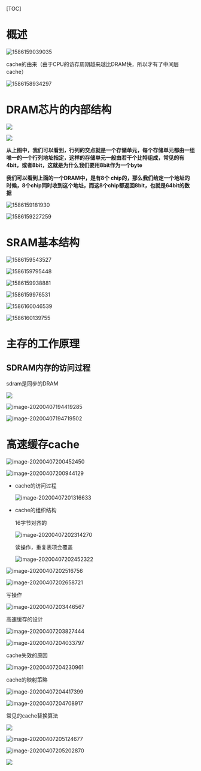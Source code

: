 [TOC]

# 概述

![1586159039035](E:\git-workspace\note\images\computermk\1586159039035.png)

cache的由来（由于CPU的访存周期越来越比DRAM快，所以才有了中间层cache）

![1586158934297](E:\git-workspace\note\images\computermk\1586158934297.png)

# DRAM芯片的内部结构

![](E:\git-workspace\note\images\computermk\1586159281921.png)

![](E:\git-workspace\note\images\computermk\1586159333431.png)

**从上图中，我们可以看到，行列的交点就是一个存储单元，每个存储单元都由一组唯一的一个行列地址指定，这样的存储单元一般由若干个比特组成，常见的有4bit，或者8bit，这就是为什么我们要用8bit作为一个byte**

**我们可以看到上面的一个DRAM中，是有8个 chip的，那么我们给定一个地址的时候，8个chip同时收到这个地址，而这8个chip都返回8bit，也就是64bit的数据**



![1586159181930](E:\git-workspace\note\images\computermk\1586159181930.png)

![1586159227259](E:\git-workspace\note\images\computermk\1586159227259.png)



# SRAM基本结构

![1586159543527](E:\git-workspace\note\images\computermk\1586159543527.png)

![1586159795448](E:\git-workspace\note\images\computermk\1586159795448.png)

![1586159938881](E:\git-workspace\note\images\computermk\1586159938881.png)

![1586159976531](E:\git-workspace\note\images\computermk\1586159976531.png)

![1586160046539](E:\git-workspace\note\images\computermk\1586160046539.png)

![1586160139755](E:\git-workspace\note\images\computermk\1586160139755.png)

# 主存的工作原理



## SDRAM内存的访问过程

sdram是同步的DRAM

![](/Users/chenyansong/Documents/note/images/computermk/image-20200407194212780.png)

![image-20200407194419285](/Users/chenyansong/Documents/note/images/computermk/image-20200407194419285.png)

![image-20200407194719502](/Users/chenyansong/Documents/note/images/computermk/image-20200407194719502.png)



# 高速缓存cache

![image-20200407200452450](/Users/chenyansong/Documents/note/images/computermk/image-20200407200452450.png)

![image-20200407200944129](/Users/chenyansong/Documents/note/images/computermk/image-20200407200944129.png)



* cache的访问过程

  ![image-20200407201316633](/Users/chenyansong/Documents/note/images/computermk/image-20200407201316633.png)

* cache的组织结构

  16字节对齐的

  ![image-20200407202314270](/Users/chenyansong/Documents/note/images/computermk/image-20200407202314270.png)

  读操作，重复表项会覆盖

  ![image-20200407202452322](/Users/chenyansong/Documents/note/images/computermk/image-20200407202452322.png)

![image-20200407202516756](/Users/chenyansong/Documents/note/images/computermk/image-20200407202516756.png)

![image-20200407202658721](/Users/chenyansong/Documents/note/images/computermk/image-20200407202658721.png)



写操作

![image-20200407203446567](/Users/chenyansong/Documents/note/images/computermk/image-20200407203446567.png)



高速缓存的设计

![image-20200407203827444](/Users/chenyansong/Documents/note/images/computermk/image-20200407203827444.png)

![image-20200407204033797](/Users/chenyansong/Documents/note/images/computermk/image-20200407204033797.png)

cache失效的原因

![image-20200407204230961](/Users/chenyansong/Documents/note/images/computermk/image-20200407204230961.png)

cache的映射策略

![image-20200407204417399](/Users/chenyansong/Documents/note/images/computermk/image-20200407204417399.png)

![image-20200407204708917](/Users/chenyansong/Documents/note/images/computermk/image-20200407204708917.png)

常见的cache替换算法

![](/Users/chenyansong/Documents/note/images/computermk/image-20200407204846017.png)



![image-20200407205124677](/Users/chenyansong/Documents/note/images/computermk/image-20200407205124677.png)

![image-20200407205202870](/Users/chenyansong/Documents/note/images/computermk/image-20200407205202870.png)

![](/Users/chenyansong/Documents/note/images/computermk/image-20200407205350373.png)